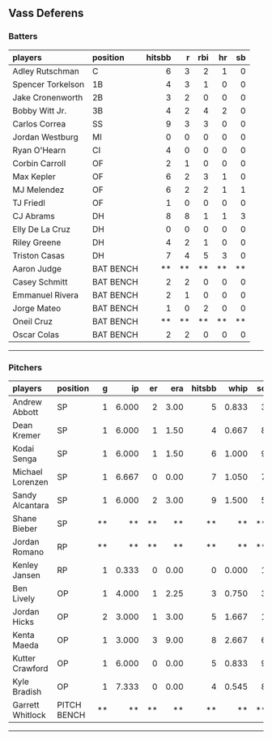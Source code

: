 ## Vass Deferens

### Batters

 
|players           |position  | hitsbb|  r| rbi| hr| sb| 
|:-----------------|:---------|------:|--:|---:|--:|--:| 
|Adley Rutschman   |C         |      6|  3|   2|  1|  0| 
|Spencer Torkelson |1B        |      4|  3|   1|  0|  0| 
|Jake Cronenworth  |2B        |      3|  2|   0|  0|  0| 
|Bobby Witt Jr.    |3B        |      4|  2|   4|  2|  0| 
|Carlos Correa     |SS        |      9|  3|   3|  0|  0| 
|Jordan Westburg   |MI        |      0|  0|   0|  0|  0| 
|Ryan O'Hearn      |CI        |      4|  0|   0|  0|  0| 
|Corbin Carroll    |OF        |      2|  1|   0|  0|  0| 
|Max Kepler        |OF        |      6|  2|   3|  1|  0| 
|MJ Melendez       |OF        |      6|  2|   2|  1|  1| 
|TJ Friedl         |OF        |      1|  0|   0|  0|  0| 
|CJ Abrams         |DH        |      8|  8|   1|  1|  3| 
|Elly De La Cruz   |DH        |      0|  0|   0|  0|  0| 
|Riley Greene      |DH        |      4|  2|   1|  0|  0| 
|Triston Casas     |DH        |      7|  4|   5|  3|  0| 
|Aaron Judge       |BAT BENCH |     **| **|  **| **| **| 
|Casey Schmitt     |BAT BENCH |      2|  2|   0|  0|  0| 
|Emmanuel Rivera   |BAT BENCH |      2|  1|   0|  0|  0| 
|Jorge Mateo       |BAT BENCH |      1|  0|   2|  0|  0| 
|Oneil Cruz        |BAT BENCH |     **| **|  **| **| **| 
|Oscar Colas       |BAT BENCH |      2|  2|   0|  0|  0| 


* * *

### Pitchers

 
|players          |position    |  g|    ip| er|  era| hitsbb|  whip| so|  w| sv| 
|:----------------|:-----------|--:|-----:|--:|----:|------:|-----:|--:|--:|--:| 
|Andrew Abbott    |SP          |  1| 6.000|  2| 3.00|      5| 0.833|  3|  0|  0| 
|Dean Kremer      |SP          |  1| 6.000|  1| 1.50|      4| 0.667|  8|  1|  0| 
|Kodai Senga      |SP          |  1| 6.000|  1| 1.50|      6| 1.000|  9|  0|  0| 
|Michael Lorenzen |SP          |  1| 6.667|  0| 0.00|      7| 1.050|  7|  1|  0| 
|Sandy Alcantara  |SP          |  1| 6.000|  2| 3.00|      9| 1.500|  5|  0|  0| 
|Shane Bieber     |SP          | **|    **| **|   **|     **|    **| **| **| **| 
|Jordan Romano    |RP          | **|    **| **|   **|     **|    **| **| **| **| 
|Kenley Jansen    |RP          |  1| 0.333|  0| 0.00|      0| 0.000|  1|  0|  1| 
|Ben Lively       |OP          |  1| 4.000|  1| 2.25|      3| 0.750|  3|  0|  0| 
|Jordan Hicks     |OP          |  2| 3.000|  1| 3.00|      5| 1.667|  1|  0|  1| 
|Kenta Maeda      |OP          |  1| 3.000|  3| 9.00|      8| 2.667|  6|  0|  0| 
|Kutter Crawford  |OP          |  1| 6.000|  0| 0.00|      5| 0.833|  9|  1|  0| 
|Kyle Bradish     |OP          |  1| 7.333|  0| 0.00|      4| 0.545|  8|  1|  0| 
|Garrett Whitlock |PITCH BENCH | **|    **| **|   **|     **|    **| **| **| **| 


* * *


